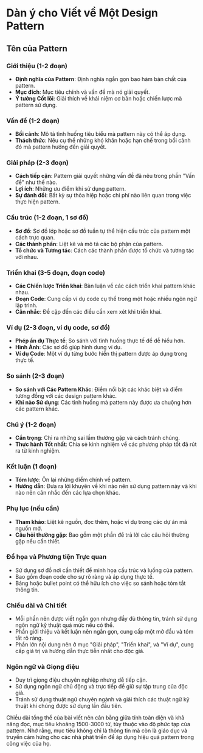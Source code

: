 # Dàn ý cho Viết về Một Design Pattern

## Tên của Pattern

### Giới thiệu (1-2 đoạn)
- **Định nghĩa của Pattern**: Định nghĩa ngắn gọn bao hàm bản chất của pattern.
- **Mục đích**: Mục tiêu chính và vấn đề mà nó giải quyết.
- **Ý tưởng Cốt lõi**: Giải thích về khái niệm cơ bản hoặc chiến lược mà pattern sử dụng.

### Vấn đề (1-2 đoạn)
- **Bối cảnh**: Mô tả tình huống tiêu biểu mà pattern này có thể áp dụng.
- **Thách thức**: Nêu cụ thể những khó khăn hoặc hạn chế trong bối cảnh đó mà pattern hướng đến giải quyết.

### Giải pháp (2-3 đoạn)
- **Cách tiếp cận**: Pattern giải quyết những vấn đề đã nêu trong phần "Vấn đề" như thế nào.
- **Lợi ích**: Những ưu điểm khi sử dụng pattern.
- **Sự đánh đổi**: Bất kỳ sự thỏa hiệp hoặc chi phí nào liên quan trong việc thực hiện pattern.

### Cấu trúc (1-2 đoạn, 1 sơ đồ)
- **Sơ đồ**: Sơ đồ lớp hoặc sơ đồ tuần tự thể hiện cấu trúc của pattern một cách trực quan.
- **Các thành phần**: Liệt kê và mô tả các bộ phận của pattern.
- **Tổ chức và Tương tác**: Cách các thành phần được tổ chức và tương tác với nhau.

### Triển khai (3-5 đoạn, đoạn code)
- **Các Chiến lược Triển khai**: Bàn luận về các cách triển khai pattern khác nhau.
- **Đoạn Code**: Cung cấp ví dụ code cụ thể trong một hoặc nhiều ngôn ngữ lập trình.
- **Cân nhắc**: Đề cập đến các điều cần xem xét khi triển khai.

### Ví dụ (2-3 đoạn, ví dụ code, sơ đồ)
- **Phép ẩn dụ Thực tế**: So sánh với tình huống thực tế để dễ hiểu hơn.
- **Hình Ảnh**: Các sơ đồ giúp hình dung ví dụ.
- **Ví dụ Code**: Một ví dụ từng bước hiển thị pattern được áp dụng trong thực tế.

### So sánh (2-3 đoạn)
- **So sánh với Các Pattern Khác**: Điểm nổi bật các khác biệt và điểm tương đồng với các design pattern khác.
- **Khi nào Sử dụng**: Các tình huống mà pattern này được ưa chuộng hơn các pattern khác.

### Chú ý (1-2 đoạn)
- **Cẩn trọng**: Chỉ ra những sai lầm thường gặp và cách tránh chúng.
- **Thực hành Tốt nhất**: Chia sẻ kinh nghiệm về các phương pháp tốt đã rút ra từ kinh nghiệm.

### Kết luận (1 đoạn)
- **Tóm lược**: Ôn lại những điểm chính về pattern.
- **Hướng dẫn**: Đưa ra lời khuyên về khi nào nên sử dụng pattern này và khi nào nên cân nhắc đến các lựa chọn khác.

### Phụ lục (nếu cần)
- **Tham khảo**: Liệt kê nguồn, đọc thêm, hoặc ví dụ trong các dự án mã nguồn mở.
- **Câu hỏi thường gặp**: Bao gồm một phần để trả lời các câu hỏi thường gặp nếu cần thiết.

### Đồ họa và Phương tiện Trực quan
- Sử dụng sơ đồ nơi cần thiết để minh họa cấu trúc và luồng của pattern.
- Bao gồm đoạn code cho sự rõ ràng và áp dụng thực tế.
- Bảng hoặc bullet point có thể hữu ích cho việc so sánh hoặc tóm tắt thông tin.

### Chiều dài và Chi tiết
- Mỗi phần nên được viết ngắn gọn nhưng đầy đủ thông tin, tránh sử dụng ngôn ngữ kỹ thuật quá mức nếu có thể.
- Phần giới thiệu và kết luận nên ngắn gọn, cung cấp một mở đầu và tóm tắt rõ ràng.
- Phần lớn nội dung nên ở mục "Giải pháp", "Triển khai", và "Ví dụ", cung cấp giá trị và hướng dẫn thực tiễn nhất cho độc giả.

### Ngôn ngữ và Giọng điệu
- Duy trì giọng điệu chuyên nghiệp nhưng dễ tiếp cận.
- Sử dụng ngôn ngữ chủ động và trực tiếp để giữ sự tập trung của độc giả.
- Tránh sử dụng thuật ngữ chuyên ngành và giải thích các thuật ngữ kỹ thuật khi chúng được sử dụng lần đầu tiên.

Chiều dài tổng thể của bài viết nên cân bằng giữa tính toàn diện và khả năng đọc, mục tiêu khoảng 1500-3000 từ, tùy thuộc vào độ phức tạp của pattern. Nhớ rằng, mục tiêu không chỉ là thông tin mà còn là giáo dục và truyền cảm hứng cho các nhà phát triển để áp dụng hiệu quả pattern trong công việc của họ.